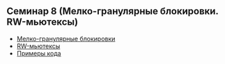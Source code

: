 ## Семинар 8 (Мелко-гранулярные блокировки. RW-мьютексы)

* [Мелко-гранулярные блокировки](04-ht.pdf)
* [RW-мьютексы](04-rwlock.pdf)
* [Примеры кода](examples)
